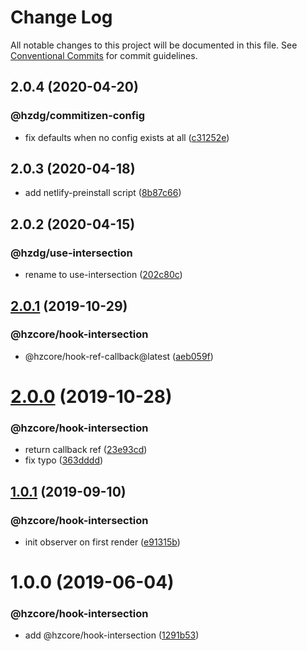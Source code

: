 # Change Log

All notable changes to this project will be documented in this file.
See [Conventional Commits](https://conventionalcommits.org) for commit guidelines.

## 2.0.4 (2020-04-20)


### @hzdg/commitizen-config

* fix defaults when no config exists at all ([c31252e](https://github.com/hzdg/hz-core/commit/c31252e))


## 2.0.3 (2020-04-18)


* add netlify-preinstall script ([8b87c66](https://github.com/hzdg/hz-core/commit/8b87c66))


## 2.0.2 (2020-04-15)


### @hzdg/use-intersection

* rename to use-intersection ([202c80c](https://github.com/hzdg/hz-core/commit/202c80c))


## [2.0.1](https://github.com/hzdg/hz-core/compare/@hzcore/hook-intersection@2.0.0...@hzcore/hook-intersection@2.0.1) (2019-10-29)


### @hzcore/hook-intersection

* @hzcore/hook-ref-callback@latest ([aeb059f](https://github.com/hzdg/hz-core/commit/aeb059f))


# [2.0.0](https://github.com/hzdg/hz-core/compare/@hzcore/hook-intersection@1.0.1...@hzcore/hook-intersection@2.0.0) (2019-10-28)


### @hzcore/hook-intersection

* return callback ref ([23e93cd](https://github.com/hzdg/hz-core/commit/23e93cd))
* fix typo ([363dddd](https://github.com/hzdg/hz-core/commit/363dddd))


## [1.0.1](https://github.com/hzdg/hz-core/compare/@hzcore/hook-intersection@1.0.0...@hzcore/hook-intersection@1.0.1) (2019-09-10)


### @hzcore/hook-intersection

* init observer on first render ([e91315b](https://github.com/hzdg/hz-core/commit/e91315b))


# 1.0.0 (2019-06-04)


### @hzcore/hook-intersection

* add @hzcore/hook-intersection ([1291b53](https://github.com/hzdg/hz-core/commit/1291b53))
